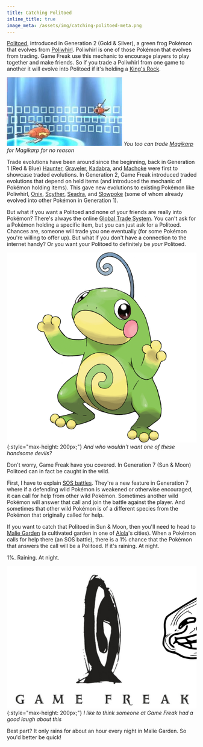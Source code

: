 ```yaml
---
title: Catching Politoed
inline_title: true
image_meta: /assets/img/catching-politoed-meta.png
---
```


[Politoed](https://www.serebii.net/pokedex-sm/186.shtml), introduced in Generation 2 (Gold & Silver), a green frog Pokémon that evolves from [Poliwhirl](https://www.serebii.net/pokedex-sm/061.shtml). Poliwhirl is one of those Pokémon that evolves from trading. Game Freak use this mechanic to encourage players to play together and make friends. So if you trade a Poliwhirl from one game to another it will evolve into Politoed if it's holding a [King's Rock](https://www.serebii.net/itemdex/kingsrock.shtml).

![](/assets/img/magikarp-trade.png)
*You too can trade [Magikarp](https://www.serebii.net/pokedex-sm/129.shtml) for Magikarp for no reason*

Trade evolutions have been around since the beginning, back in Generation 1 (Red & Blue) [Haunter](https://www.serebii.net/pokedex-sm/093.shtml), [Graveler](https://www.serebii.net/pokedex-sm/075.shtml), [Kadabra](https://www.serebii.net/pokedex-sm/064.shtml), and [Machoke](https://www.serebii.net/pokedex-sm/067.shtml) were first to showcase traded evolutions. In Generation 2, Game Freak introduced traded evolutions that depend on held items (and introduced the mechanic of Pokémon holding items). This gave new evolutions to existing Pokémon like Poliwhirl, [Onix](https://www.serebii.net/pokedex-sm/095.shtml), [Scyther](https://www.serebii.net/pokedex-sm/123.shtml), [Seadra](https://www.serebii.net/pokedex-sm/117.shtml), and [Slowpoke](https://www.serebii.net/pokedex-sm/079.shtml) (some of whom already evolved into other Pokémon in Generation 1). 

But what if you want a Politoed and none of your friends are really into Pokémon? There's always the online [Global Trade System](https://bulbapedia.bulbagarden.net/wiki/Global_Trade_System). You can't ask for a Pokémon holding a specific item, but you can just ask for a Politoed. Chances are, someone will trade you one eventually (for some Pokémon you're willing to offer up). But what if you don't have a connection to the internet handy? Or you want your Politoed to definitely be *your* Politoed.

![](/assets/img/politoed.png){:style="max-height: 200px;"}
*And who wouldn't want one of these handsome devils?*

Don't worry, Game Freak have you covered. In Generation 7 (Sun & Moon) Politoed can in fact be caught in the wild.

First, I have to explain [SOS battles](https://bulbapedia.bulbagarden.net/wiki/SOS_Battle). They're a new feature in Generation 7 where if a defending wild Pokémon is weakened or otherwise encouraged, it can call for help from other wild Pokémon. Sometimes another wild Pokémon will answer that call and join the battle against the player. And sometimes that other wild Pokémon is of a different species from the Pokémon that originally called for help.

If you want to catch that Politoed in Sun & Moon, then you'll need to head to [Malie Garden](https://bulbapedia.bulbagarden.net/wiki/Malie_Garden) (a cultivated garden in one of [Alola](https://bulbapedia.bulbagarden.net/wiki/Alola)'s cities). When a Pokémon calls for help there (an SOS battle), there is a 1% chance that the Pokémon that answers the call will be a Politoed. If it's raining. At night.

1%. Raining. At night.

![](/assets/img/game-freak-troll.png){:style="max-height: 200px;"}
*I like to think someone at Game Freak had a good laugh about this*

Best part? It only rains for about an hour every night in Malie Garden. So you'd better be quick!